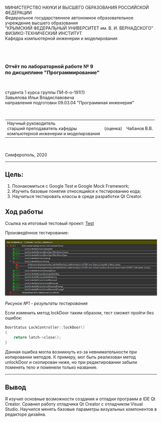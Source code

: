 МИНИСТЕРСТВО НАУКИ И ВЫСШЕГО ОБРАЗОВАНИЯ РОССИЙСКОЙ ФЕДЕРАЦИИ\
Федеральное государственное автономное образовательное учреждение высшего образования\
"КРЫМСКИЙ ФЕДЕРАЛЬНЫЙ УНИВЕРСИТЕТ им. В. И. ВЕРНАДСКОГО"\
ФИЗИКО-ТЕХНИЧЕСКИЙ ИНСТИТУТ\
Кафедра компьютерной инженерии и моделирования\
<br/><br/>
​
### Отчёт по лабораторной работе № 9<br/> по дисциплине "Программирование"
<br/>

студента 1 курса группы ПИ-б-о-191(1)\
Завьялова Ильи Владиславовича\
направления подготовки 09.03.04 "Программная инженерия"\
<br/>
​
<table>
<tr><td>Научный руководитель<br/> старший преподаватель кафедры<br/>компьютерной инженерии и моделирования</td>
<td>(оценка)</td>
<td>Чабанов В.В.</td>
</tr>
</table>
<br/><br/>
​
Симферополь, 2020

* * *

## Цель: 
1. Познакомиться с Google Test и Google Mock Framework;
2. Изучить базовые понятия относящийся к тестированию кода;
3. Научиться тестировать классы в среде разработки Qt Creator.

## Ход работы

Ссылка на итоговый тестовый проект:
[Test](../Test)

Произведённое тестирование:

![Изображение№1](./Screenshots/Screenshot_1.png)

_Рисунок №1 - результаты тестирования_

Если изменить метод lockDoor таким образом, тест сможет пройти без ошибок:
```cpp
DoorStatus LockController::lockDoor()
{
    return latch->close();
}
```

Данная ошибка могла возникнуть из-за невнимательности при копировании методов. К примеру, мог быть реализован метод unlockDoor и скопирован ниже, но при редактировании забыли поменять тело и поменяли только название.

* * *

## Вывод

Я изучил основные возможности создания и отладки программ в IDE Qt Creator. Сравнил работу отладчика Qt Creator с отладчиком Visual Studio. Научился менять базовые параметры визуальных компонентов в редакторе дизайна.
